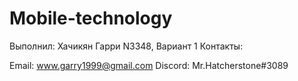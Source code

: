 # Mobile-technology
Выполнил: Хачикян Гарри N3348, Вариант 1 Контакты:

Email: www.garry1999@gmail.com
Discord: Mr.Hatcherstone#3089
